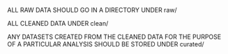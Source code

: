 ALL RAW DATA SHOULD GO IN A DIRECTORY UNDER raw/

ALL CLEANED DATA UNDER clean/

ANY DATASETS CREATED FROM THE CLEANED DATA FOR THE PURPOSE OF A PARTICULAR ANALYSIS SHOULD BE STORED UNDER curated/
